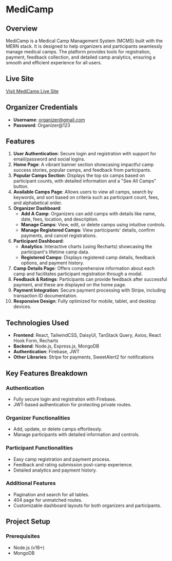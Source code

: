 # MediCamp

## Overview

MediCamp is a Medical Camp Management System (MCMS) built with the MERN stack. It is designed to help organizers and participants seamlessly manage medical camps. The platform provides tools for registration, payment, feedback collection, and detailed camp analytics, ensuring a smooth and efficient experience for all users.

## Live Site

[Visit MediCamp Live Site](https://medi-camp-435d0.web.app)

## Organizer Credentials

- **Username**: organizer@gmail.com
- **Password**: Organizer@123

## Features

1. **User Authentication**: Secure login and registration with support for email/password and social logins.
2. **Home Page**: A vibrant banner section showcasing impactful camp success stories, popular camps, and feedback from participants.
3. **Popular Camps Section**: Displays the top six camps based on participant counts, with detailed information and a "See All Camps" button.
4. **Available Camps Page**: Allows users to view all camps, search by keywords, and sort based on criteria such as participant count, fees, and alphabetical order.
5. **Organizer Dashboard**:
   - **Add A Camp**: Organizers can add camps with details like name, date, fees, location, and description.
   - **Manage Camps**: View, edit, or delete camps using intuitive controls.
   - **Manage Registered Camps**: View participants' details, confirm payments, and cancel registrations.
6. **Participant Dashboard**:
   - **Analytics**: Interactive charts (using Recharts) showcasing the participant's lifetime camp data.
   - **Registered Camps**: Displays registered camp details, feedback options, and payment history.
7. **Camp Details Page**: Offers comprehensive information about each camp and facilitates participant registration through a modal.
8. **Feedback & Ratings**: Participants can provide feedback after successful payment, and these are displayed on the home page.
9. **Payment Integration**: Secure payment processing with Stripe, including transaction ID documentation.
10. **Responsive Design**: Fully optimized for mobile, tablet, and desktop devices.

## Technologies Used

- **Frontend**: React, TailwindCSS, DaisyUI, TanStack Query, Axios, React Hook Form, Recharts
- **Backend**: Node.js, Express.js, MongoDB
- **Authentication**: Firebase, JWT
- **Other Libraries**: Stripe for payments, SweetAlert2 for notifications

## Key Features Breakdown

### Authentication

- Fully secure login and registration with Firebase.
- JWT-based authentication for protecting private routes.

### Organizer Functionalities

- Add, update, or delete camps effortlessly.
- Manage participants with detailed information and controls.

### Participant Functionalities

- Easy camp registration and payment process.
- Feedback and rating submission post-camp experience.
- Detailed analytics and payment history.

### Additional Features

- Pagination and search for all tables.
- 404 page for unmatched routes.
- Customizable dashboard layouts for both organizers and participants.

## Project Setup

### Prerequisites

- Node.js (v18+)
- MongoDB

